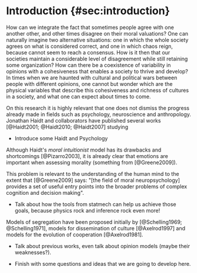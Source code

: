 
# Introduction {#sec:introduction}

How can we integrate the fact that sometimes people agree with one another other, and other times disagree on their moral valuations? One can naturally imagine two alternative situations: one in which the whole society agrees on what is considered correct, and one in which chaos reign, because cannot seem to reach a consensus. How is it then that our societies maintain a considerable level of disagreement while still retaining some organization? How can there be a coexistence of variability in opinions with a cohesiveness that enables a society to thrive and develop? In times when we are haunted with cultural and political wars between people with different opinions, one cannot but wonder which are the physical variables that describe this cohesiveness and richness of cultures in a society, and what one can expect about times to come.

On this research it is highly relevant that one does not dismiss the progress already made in fields such as psychology, neuroscience and anthropology. Jonathan Haidt and collaborators have published several works [@Haidt2001; @Haidt2010; @Haidt2007] studying

- Introduce some Haidt and Psychology

Although Haidt's _moral intuitionist_ model has its drawbacks and shortcomings [@Pizarro2003], it is already clear that emotions are important when assessing morality (something from [@Greene2009]).

This problem is relevant to the understanding of the human mind to the extent that [@Greene2009] says: "[the field of moral neuropsychology] provides a set of useful entry points into the broader problems of complex cognition and decision making".

- Talk about how the tools from statmech can help us achieve those goals, because physics rock and inference rock even more!

Models of segregation have been proposed initially by [@Schelling1969; @Schelling1971], models for dissemination of culture [@Axelrod1997] and models for the evolution of cooperation [@Axelrod1981].

- Talk about previous works, even talk about opinion models (maybe their weaknesses?).

- Finish with some questions and ideas that we are going to develop here.
